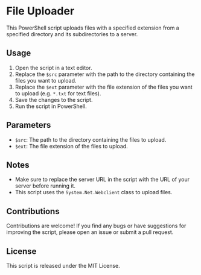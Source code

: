 # File Uploader

This PowerShell script uploads files with a specified extension from a specified directory and its subdirectories to a server.

## Usage

1. Open the script in a text editor.
2. Replace the `$src` parameter with the path to the directory containing the files you want to upload.
3. Replace the `$ext` parameter with the file extension of the files you want to upload (e.g. `*.txt` for text files).
4. Save the changes to the script.
5. Run the script in PowerShell.

## Parameters

- `$src`: The path to the directory containing the files to upload.
- `$ext`: The file extension of the files to upload.

## Notes

- Make sure to replace the server URL in the script with the URL of your server before running it.
- This script uses the `System.Net.Webclient` class to upload files.

## Contributions

Contributions are welcome! If you find any bugs or have suggestions for improving the script, please open an issue or submit a pull request.

## License

This script is released under the MIT License.
